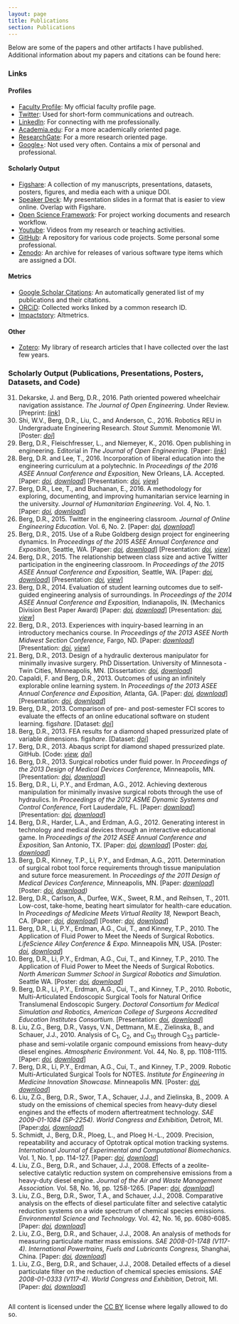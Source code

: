```yaml
---
layout: page
title: Publications
section: Publications
---
```

Below are some of the papers and other artifacts I have published. Additional information about my papers and citations can be found here:

<h3>Links</h3>

<h4>Profiles</h4>
<ul>
<li><a href="http://www.uwstout.edu/faculty/bergdev">Faculty Profile</a>: My official faculty profile page.</li>
<li><a href="http://www.twitter.com/devinberg">Twitter</a>: Used for short-form communications and outreach.</li>   
<li><a href="http://www.linkedin.com/in/devinberg">LinkedIn</a>: For connecting with me professionally.</li>   
<li><a href="https://uwstout.academia.edu/DevinBerg">Academia.edu</a>: For a more academically oriented page.</li>   
<li><a href="https://www.researchgate.net/profile/Devin_Berg/">ResearchGate</a>: For a more research oriented page.</li>   
<li><a href="http://plus.google.com/+DevinBergPhD">Google+</a>: Not used very often. Contains a mix of personal and professional.</li> 
</ul>  

<h4>Scholarly Output</h4>
<ul>
<li><a href="http://figshare.com/authors/Devin%20Berg/412062">Figshare</a>: A collection of my manuscripts, presentations, datasets, posters, figures, and media each with a unique DOI.</li>
<li><a href="https://speakerdeck.com/devinberg">Speaker Deck</a>: My presentation slides in a format that is easier to view online. Overlap with Figshare.</li>  
<li><a href="https://osf.io/4cdtj/">Open Science Framework</a>: For project working documents and research workflow.</li>   
<li><a href="http://www.youtube.com/playlist?list=PLxXTFCvC6VNdWRZtOUFjw3xcPd1QtzazT">Youtube</a>: Videos from my research or teaching activities.</li>
<li><a href="https://github.com/devinberg">GitHub</a>: A repository for various code projects. Some personal some professional.</li>   
<li><a href="https://zenodo.org/search?f=author&p=Berg%2C%20Devin&ln=en">Zenodo</a>: An archive for releases of various software type items which are assigned a DOI.</li>
</ul>

<h4>Metrics</h4>
<ul>
<li><a href="http://scholar.google.com/citations?user=coPlcTkAAAAJ&hl=en">Google Scholar Citations</a>: An automatically generated list of my publications and their citations.</li>   
<li><a href="http://orcid.org/0000-0002-1193-3848">ORCiD</a>: Collected works linked by a common research ID.</li>
<li><a href="https://impactstory.org/u/0000-0002-1193-3848">Impactstory</a>: Altmetrics.</li>
</ul>

<h4>Other</h4>
<ul>
<li><a href="https://www.zotero.org/devinberg/items">Zotero</a>: My library of research articles that I have collected over the last few years.</li>
</ul>


<h3>Scholarly Output (Publications, Presentations, Posters, Datasets, and Code)</h3>
<ol reversed="">
 	<li>Dekarske, J. and Berg, D.R., 2016. Path oriented powered wheelchair navigation assistance. <i>The Journal of Open Engineering.</i> Under Review. [Preprint: <i><a href="https://www.pubpub.org/pub/path-oriented-powered-wheelchair-navigation-assistance">link</a></i>]</li>
	<li>Shi, W.V., Berg, D.R., Liu, C., and Anderson, C., 2016. Robotics REU in Undergraduate Engineering Research. <i>Stout Summit.</i> Menomonie WI. [Poster: <i><a href="https://dx.doi.org/10.6084/m9.figshare.3983892">doi</a></i>]</li>
	<li>Berg, D.R., Fleischfresser, L., and Niemeyer, K., 2016. Open publishing in engineering. Editorial in <i>The Journal of Open Engineering.</i> [Paper: <i><a href="http://www.tjoe.org/article/open-publishing-in-engineering">link</a></i>]</li>
	<li>Berg, D.R. and Lee, T., 2016. Incorporation of liberal education into the engineering curriculum at a polytechnic. In <i>Proceedings of the 2016 ASEE Annual Conference and Exposition,</i> New Orleans, LA. Accepted. [Paper: <i><a href="http://dx.doi.org/10.18260/p.25664">doi</a>, <a href="https://peer.asee.org/incorporation-of-liberal-education-into-the-engineering-curriculum-at-a-polytechnic.pdf">download</a></i>] [Presentation: <i><a href="https://dx.doi.org/10.6084/m9.figshare.3464132.v1">doi</a>, <a href="https://speakerdeck.com/devinberg/incorporation-of-liberal-education-into-the-engineering-curriculum-at-a-polytechnic">view</a></i>]</li>
 	<li>Berg, D.R., Lee, T., and Buchanan, E., 2016. A methodology for exploring, documenting, and improving humanitarian service learning in the university. <i>Journal of Humanitarian Engineering.</i> Vol. 4, No. 1. [Paper: <i><a href="https://dx.doi.org/10.6084/m9.figshare.2758129.v2">doi</a>, <a href="https://s3.amazonaws.com/drb_website_storage/devinberg.com/471592PB.pdf">download</a></i>]</li>
 	<li>Berg, D.R., 2015. Twitter in the engineering classroom. <i>Journal of Online Engineering Education.</i> Vol. 6, No. 2. [Paper: <i><a href="https://dx.doi.org/10.6084/m9.figshare.2060559.v1">doi</a>, <a href="http://www.onlineengineeringeducation.com/joee_v6n2a2.pdf">download</a></i>]</li>
 	<li>Berg, D.R., 2015. Use of a Rube Goldberg design project for engineering dynamics. In <i>Proceedings of the 2015 ASEE Annual Conference and Exposition,</i> Seattle, WA. [Paper: <i><a href="http://dx.doi.org/10.18260/p.24976">doi</a>, <a href="https://peer.asee.org/use-of-a-rube-goldberg-design-project-for-engineering-dynamics.pdf">download</a></i>] [Presentation: <i><a href="http://dx.doi.org/10.6084/m9.figshare.1450679">doi</a>, <a href="https://speakerdeck.com/devinberg/use-of-a-rube-goldberg-design-project-for-engineering-dynamics">view</a></i>]</li>
 	<li>Berg, D.R., 2015. The relationship between class size and active Twitter participation in the engineering classroom. In <i>Proceedings of the 2015 ASEE Annual Conference and Exposition,</i> Seattle, WA. [Paper: <i><a href="http://dx.doi.org/10.18260/p.24904">doi</a>, <a href="https://peer.asee.org/the-relationship-between-class-size-and-active-twitter-participation-in-the-engineering-classroom.pdf">download</a></i>] [Presentation: <i><a href="http://dx.doi.org/10.6084/m9.figshare.1449061">doi</a>, <a href="https://speakerdeck.com/devinberg/the-relationship-between-class-size-and-active-twitter-participation-in-the-engineering-classroom">view</a></i>]</li>
 	<li>Berg, D.R., 2014. Evaluation of student learning outcomes due to self-guided engineering analysis of surroundings. In <i>Proceedings of the 2014 ASEE Annual Conference and Exposition,</i> Indianapolis, IN. (Mechanics Division Best Paper Award) [Paper: <i><a href="https://peer.asee.org/20441">doi</a>, <a href="https://s3.amazonaws.com/drb_website_storage/devinberg.com/ASEE_AC2014-8679_final.pdf">download</a></i>] [Presentation: <i><a href="http://figshare.com/articles/Evaluation_of_Student_Learning_Outcomes_Due_to_Self_Guided_Engineering_Analysis_of_Surroundings/1057819">doi</a>, <a href="https://speakerdeck.com/devinberg/evaluation-of-student-learning-outcomes-due-to-self-guided-engineering-analysis-of-surroundings">view</a></i>]</li>
 	<li>Berg, D.R., 2013. Experiences with inquiry-based learning in an introductory mechanics course. In <i>Proceedings of the 2013 ASEE North Midwest Section Conference,</i> Fargo, ND. [Paper: <i><a href="https://s3.amazonaws.com/drb_website_storage/devinberg.com/ASEE-NMWSC2013-0037.pdf">download</a></i>] [Presentation: <i><a href="http://dx.doi.org/10.6084/m9.figshare.828469">doi</a>, <a href="http://www.slideshare.net/devinberg/experiences-with-inquirybased-learning-in-an-introductory-mechanics-course">view</a></i>]</li>
 	<li>Berg, D.R., 2013. Design of a hydraulic dexterous manipulator for minimally invasive surgery. PhD Dissertation. University of Minnesota - Twin Cities, Minneapolis, MN. [Dissertation: <i><a href="http://hdl.handle.net/11299/159593">doi</a>, <a href="https://s3.amazonaws.com/drb_website_storage/devinberg.com/DevinBerg_dissertation2013s.pdf">download</a></i>]</li>
 	<li>Capaldi, F. and Berg, D.R., 2013. Outcomes of using an infinitely explorable online learning system. In <i>Proceedings of the 2013 ASEE Annual Conference and Exposition,</i> Atlanta, GA. [Paper: <i><a href="https://peer.asee.org/22337">doi</a>, <a href="https://s3.amazonaws.com/drb_website_storage/devinberg.com/ASEE_AC2013-6223.pdf">download</a></i>] [Presentation: <i><a href="http://dx.doi.org/10.6084/m9.figshare.731683">doi</a>, <a href="https://s3.amazonaws.com/drb_website_storage/devinberg.com/ASEE2013.pdf">download</a></i>]</li>
 	<li>Berg, D.R., 2013. Comparison of pre- and post-semester FCI scores to evaluate the effects of an online educational software on student learning. fig<em>share</em>. [Dataset: <i><a href="http://dx.doi.org/10.6084/m9.figshare.709013">doi</a></i>]</li>
 	<li>Berg, D.R., 2013. FEA results for a diamond shaped pressurized plate of variable dimensions. fig<em>share</em>. [Dataset: <i><a href="http://dx.doi.org/10.6084/m9.figshare.710602">doi</a></i>]</li>
 	<li>Berg, D.R., 2013. Abaqus script for diamond shaped pressurized plate. GitHub. [Code: <i><a href="https://github.com/devinberg/Abaqus-script-for-diamond-shaped-pressurized-plate">view</a>, <a href="http://dx.doi.org/10.5281/zenodo.8470">doi</a></i>]</li>
 	<li>Berg, D.R., 2013. Surgical robotics under fluid power. In <i>Proceedings of the 2013 Design of Medical Devices Conference,</i> Minneapolis, MN. [Presentation: <i><a href="http://dx.doi.org/10.6084/m9.figshare.709015">doi</a>, <a href="https://s3.amazonaws.com/drb_website_storage/devinberg.com/DMD2013.pdf">download</a></i>]</li>
 	<li>Berg, D.R., Li, P.Y., and Erdman, A.G., 2012. Achieving dexterous manipulation for minimally invasive surgical robots through the use of hydraulics. In <i>Proceedings of the 2012 ASME Dynamic Systems and Control Conference,</i> Fort Lauderdale, FL. [Paper: <i><a href="https://s3.amazonaws.com/drb_website_storage/devinberg.com/DSCC2012-8685.pdf">download</a></i>] [Presentation: <i><a href="http://dx.doi.org/10.6084/m9.figshare.709016">doi</a>, <a href="https://s3.amazonaws.com/drb_website_storage/devinberg.com/DSCC2012.pdf">download</a></i>]</li>
 	<li>Berg, D.R., Harder, L.A., and Erdman, A.G., 2012. Generating interest in technology and medical devices through an interactive educational game. In <i>Proceedings of the 2012 ASEE Annual Conference and Exposition,</i> San Antonio, TX. [Paper: <i><a href="https://peer.asee.org/21424">doi</a>, <a href="https://s3.amazonaws.com/drb_website_storage/devinberg.com/ASEE_AC2012-3822.pdf">download</a></i>] [Poster: <i><a href="http://dx.doi.org/10.6084/m9.figshare.708875">doi</a>, <a href="https://s3.amazonaws.com/drb_website_storage/devinberg.com/ASEE2012_poster.pdf">download</a></i>]</li>
 	<li>Berg, D.R., Kinney, T.P., Li, P.Y., and Erdman, A.G., 2011. Determination of surgical robot tool force requirements through tissue manipulation and suture force measurement. In <i>Proceedings of the 2011 Design of Medical Devices Conference,</i> Minneapolis, MN. [Paper: <i><a href="https://s3.amazonaws.com/drb_website_storage/devinberg.com/DMD2011-5257.pdf">download</a></i>] [Poster: <i><a href="http://dx.doi.org/10.6084/m9.figshare.708876">doi</a>, <a href="https://s3.amazonaws.com/drb_website_storage/devinberg.com/DMD2011_poster.pdf">download</a>)</i></li>
 	<li>Berg, D.R., Carlson, A., Durfee, W.K., Sweet, R.M., and Reihsen, T., 2011. Low-cost, take-home, beating heart simulator for health-care education. In <i>Proceedings of Medicine Meets Virtual Reality 18,</i> Newport Beach, CA. [Paper: <i><a href="http://dx.doi.org/10.3233/978-1-60750-706-2-57">doi</a>, <a href="https://s3.amazonaws.com/drb_website_storage/devinberg.com/MMVR_proceedings.pdf">download</a></i>] [Poster: <i><a href="http://dx.doi.org/10.6084/m9.figshare.708877">doi</a>, <a href="https://s3.amazonaws.com/drb_website_storage/devinberg.com/MMVR_poster.pdf">download</a></i>]</li>
 	<li>Berg, D.R., Li, P.Y., Erdman, A.G., Cui, T., and Kinney, T.P., 2010. The Application of Fluid Power to Meet the Needs of Surgical Robotics. <i>LifeScience Alley Conference &amp; Expo.</i> Minneapolis MN, USA. [Poster: <i><a href="http://dx.doi.org/10.6084/m9.figshare.708872">doi</a>, <a href="https://s3.amazonaws.com/drb_website_storage/devinberg.com/summer_poster.pdf">download</a></i>]</li>
 	<li>Berg, D.R., Li, P.Y., Erdman, A.G., Cui, T., and Kinney, T.P., 2010. The Application of Fluid Power to Meet the Needs of Surgical Robotics. <i>North American Summer School in Surgical Robotics and Simulation.</i> Seattle WA. [Poster: <i><a href="http://dx.doi.org/10.6084/m9.figshare.708872">doi</a>, <a href="https://s3.amazonaws.com/drb_website_storage/devinberg.com/summer_poster.pdf">download</a></i>]</li>
 	<li>Berg, D.R., Li, P.Y., Erdman, A.G., Cui, T., and Kinney, T.P., 2010. Robotic, Multi-Articulated Endoscopic Surgical Tools for Natural Orifice Translumenal Endoscopic Surgery. <i>Doctoral Consortium for Medical Simulation and Robotics, American College of Surgeons Accredited Education Institutes Consortium</i>. [Presentation: <i><a href="http://dx.doi.org/10.6084/m9.figshare.785746">doi</a>, <a href="https://s3.amazonaws.com/drb_website_storage/devinberg.com/Berg_medical-sim-DC.pdf">download</a></i>]</li>
 	<li>Liu, Z.G., Berg, D.R., Vasys, V.N., Dettmann, M.E., Zielinska, B., and Schauer, J.J., 2010. Analysis of C<sub>1</sub>, C<sub>2</sub>, and C<sub>10</sub> through C<sub>33</sub> particle-phase and semi-volatile organic compound emissions from heavy-duty diesel engines. <i>Atmospheric Environment.</i> Vol. 44, No. 8, pp. 1108-1115. [Paper: <i><a href="http://dx.doi.org/10.1016/j.atmosenv.2009.11.036">doi</a>, <a href="https://s3.amazonaws.com/drb_website_storage/devinberg.com/liu_10_analysis.pdf">download</a></i>]</li>
 	<li>Berg, D.R., Li, P.Y., Erdman, A.G., Cui, T., and Kinney, T.P., 2009. Robotic Multi-Articulated Surgical Tools for NOTES. <i>Institute for Engineering in Medicine Innovation Showcase.</i> Minneapolis MN. [Poster: <i><a href="http://dx.doi.org/10.6084/m9.figshare.708799">doi</a>, <a href="https://s3.amazonaws.com/drb_website_storage/devinberg.com/IEM_poster.pdf">download</a></i>]</li>
 	<li>Liu, Z.G., Berg, D.R., Swor, T.A., Schauer, J.J., and Zielinska, B., 2009. A study on the emissions of chemical species from heavy-duty diesel engines and the effects of modern aftertreatment technology. <i>SAE 2009-01-1084 (SP-2254). World Congress and Exhibition,</i> Detroit, MI. [Paper:<i><a href="http://dx.doi.org/10.4271/2009-01-1084">doi</a>, <a href="https://s3.amazonaws.com/drb_website_storage/devinberg.com/liu_09_study.pdf">download</a></i>]</li>
 	<li>Schmidt, J., Berg, D.R., Ploeg, L., and Ploeg H.-L., 2009. Precision, repeatability and accuracy of Optotrak optical motion tracking systems. <i>International Journal of Experimental and Computational Biomechanics.</i> Vol. 1, No. 1, pp. 114-127. [Paper: <i><a href="http://dx.doi.org/10.1504/IJECB.2009.022862">doi</a>, <a href="https://s3.amazonaws.com/drb_website_storage/devinberg.com/schmidt_09_precision.pdf">download</a></i>]</li>
 	<li>Liu, Z.G., Berg, D.R., and Schauer, J.J., 2008. Effects of a zeolite-selective catalytic reduction system on comprehensive emissions from a heavy-duty diesel engine. <i>Journal of the Air and Waste Management Association.</i> Vol. 58, No. 16, pp. 1258-1265. [Paper: <i><a href="http://dx.doi.org/10.3155/1047-3289.58.10.1258">doi</a>, <a href="https://s3.amazonaws.com/drb_website_storage/devinberg.com/liu_08_effects.pdf">download</a></i>]</li>
 	<li>Liu, Z.G., Berg, D.R., Swor, T.A., and Schauer, J.J., 2008. Comparative analysis on the effects of diesel particulate filter and selective catalytic reduction systems on a wide spectrum of chemical species emissions. <i>Environmental Science and Technology.</i> Vol. 42, No. 16, pp. 6080-6085. [Paper: <i><a href="http://dx.doi.org/10.1021/es8004046">doi</a>, <a href="https://s3.amazonaws.com/drb_website_storage/devinberg.com/liu_08_comparative.pdf">download</a></i>]</li>
 	<li>Liu, Z.G., Berg, D.R., and Schauer, J.J., 2008. An analysis of methods for measuring particulate matter mass emissions. <i>SAE 2008-01-1748 (V117-4). International Powertrains, Fuels and Lubricants Congress,</i> Shanghai, China. [Paper: <i><a href="http://dx.doi.org/10.4271/2008-01-1748">doi</a>, <a href="https://s3.amazonaws.com/drb_website_storage/devinberg.com/liu_08_analysis.pdf">download</a></i>]</li>
 	<li>Liu, Z.G., Berg, D.R., and Schauer, J.J., 2008. Detailed effects of a diesel particulate filter on the reduction of chemical species emissions. <i>SAE 2008-01-0333 (V117-4). World Congress and Exhibition,</i> Detroit, MI. [Paper: <i><a href="http://dx.doi.org/10.4271/2008-01-0333">doi</a>, <a href="https://s3.amazonaws.com/drb_website_storage/devinberg.com/liu_08_detailed.pdf">download</a></i>]</li>
</ol>
<p style="float: right;">All content is licensed under the <a href="http://creativecommons.org/licenses/by/3.0/" rel="license">CC BY</a> license where legally allowed to do so.</p>